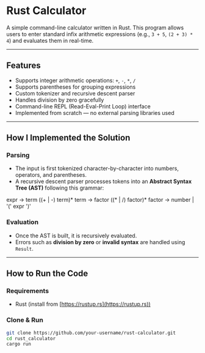# Rust Calculator

A simple command-line calculator written in Rust. 
This program allows users to enter standard infix arithmetic expressions (e.g., `3 + 5`, `(2 + 3) * 4`) and evaluates them in real-time.

---

## Features

- Supports integer arithmetic operations: `+`, `-`, `*`, `/`
- Supports parentheses for grouping expressions
- Custom tokenizer and recursive descent parser
- Handles division by zero gracefully
- Command-line REPL (Read-Eval-Print Loop) interface
- Implemented from scratch — no external parsing libraries used

---

## How I Implemented the Solution

### Parsing

- The input is first tokenized character-by-character into numbers, operators, and parentheses.
- A recursive descent parser processes tokens into an **Abstract Syntax Tree (AST)** following this grammar:

expr → term ((+ | -) term)* term → factor ((* | /) factor)* factor → number | '(' expr ')'

### Evaluation

- Once the AST is built, it is recursively evaluated.
- Errors such as **division by zero** or **invalid syntax** are handled using `Result`.

---

## How to Run the Code

### Requirements

- Rust (install from [https://rustup.rs](https://rustup.rs))

### Clone & Run

```bash
git clone https://github.com/your-username/rust-calculator.git
cd rust_calculator
cargo run

